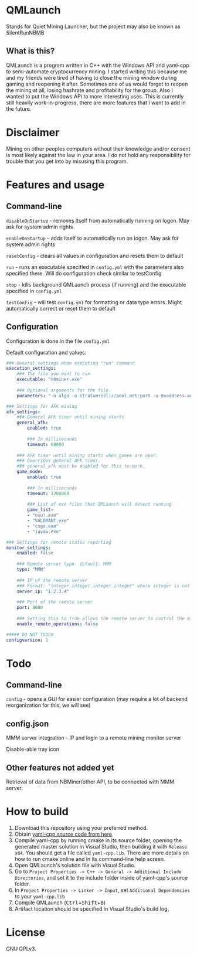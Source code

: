 # QMLaunch
Stands for Quiet Mining Launcher, but the project may also be known as SilentRunNBMB


## What is this?
QMLaunch is a program written in C++ with the Windows API and yaml-cpp to semi-automate cryptocurrency mining. I started writing this because me and my friends were tired of having to close the mining window during gaming and reopening it after. Sometimes one of us would forget to reopen the mining at all, losing hashrate and profitability for the group. Also I wanted to put the Windows API to more interesting uses. This is currently still heavily work-in-progress, there are more features that I want to add in the future.


# Disclaimer
Mining on other peoples computers without their knowledge and/or consent is most likely against the law in your area. I do not hold any responsibility for trouble that you get into by misusing this program.


# Features and usage
## Command-line
```disableOnStartup``` - removes itself from automatically running on logon. May ask for system admin rights

```enableOnStartup``` - adds itself to automatically run on logon. May ask for system admin rights

```resetConfig``` - clears all values in configuration and resets them to default

```run``` - runs an executable specified in ```config.yml``` with the parameters also specified there. Will do configuration check similar to testConfig

```stop``` - kills background QMLaunch process (if running) and the executable specified in ```config.yml```

```testConfig``` - will test ```config.yml``` for formatting or data type errors. Might automatically correct or reset them to default


<h2>Configuration</h2>

Configuration is done in the file ```config.yml```

Default configuration and values:

```yml
### General settings when executing "run" command
execution_settings:
    ### The file you want to run
    executable: "nbminer.exe"
    
    ### Optional arguments for the file.
    parameters: "-a algo -o stratum+ssl://pool.net:port -u 0xaddress.worker -d 0 -i 100"

### Settings for AFK mining
afk_settings:
    ### General AFK timer until mining starts
    general_afk:
        enabled: true
        
        ### In milliseconds
        timeout: 60000
    
    ### AFK timer until mining starts when games are open.
    ### Overrides general AFK timer.
    ### general_afk must be enabled for this to work.
    game_mode:
        enabled: true
        
        ### In milliseconds
        timeout: 1200000
        
        ### List of exe files that QMLaunch will detect running
        game_list:
        - "osu!.exe"
        - "VALORANT.exe"
        - "csgo.exe"
        - "javaw.exe"

### Settings for remote status reporting
monitor_settings:
    enabled: false
    
    ### Remote server type. default: MMM
    type: "MMM"
    
    ### IP of the remote server
    ### Format: "integer.integer.integer.integer" where integer is not negative and less than 256
    server_ip: "1.2.3.4"
    
    ### Port of the remote server
    port: 8080
    
    ### Setting this to true allows the remote server to control the mining status
    enable_remote_operations: false

##### DO NOT TOUCH
configversion: 1
``` 


# Todo
## Command-line
```config``` - opens a GUI for easier configuration (may require a lot of backend reorganization for this, we will see)


## config.json
MMM server integration - IP and login to a remote mining monitor server 

Disable-able tray icon


## Other features not added yet
Retrieval of data from NBMiner/other API, to be connected with MMM server.


# How to build
1. Download this repository using your preferred method.
2. Obtain [yaml-cpp source code from here](https://github.com/jbeder/yaml-cpp/)
3. Compile yaml-cpp by running cmake in its source folder, opening the generated master solution in Visual Studio, then building it with ```Release x64```. You should get a file called ```yaml-cpp.lib```. There are more details on how to run cmake online and in its command-line help screen.
4. Open QMLaunch's solution file with Visual Studio.
5. Go to ```Project Properties -> C++ -> General -> Additional Include Directories```, and set it to the include folder inside of yaml-cpp's source folder.
7. In ```Project Properties -> Linker -> Input```, set ```Additional Dependencies``` to your ```yaml-cpp.lib```
8. Compile QMLaunch (<kbd>Ctrl</kbd>+<kbd>Shift</kbd>+<kbd>B</kbd>)
9. Artifact location should be specified in Visual Studio's build log.


# License
GNU GPLv3.


